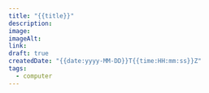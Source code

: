 ```yaml
---
title: "{{title}}"
description: 
image: 
imageAlt: 
link: 
draft: true
createdDate: "{{date:yyyy-MM-DD}}T{{time:HH:mm:ss}}Z"
tags:
  - computer
---
```

